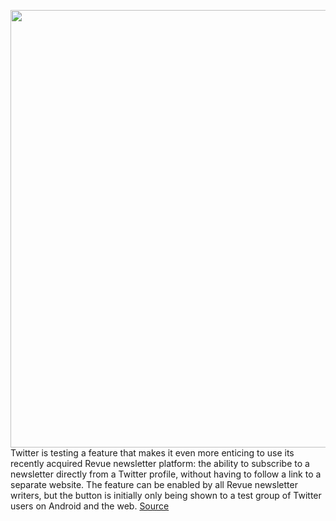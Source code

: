 <img src='https://cdn.vox-cdn.com/thumbor/P_HOs5wTLxVu5NGTDQUUBWQvfyE=/0x0:2040x1360/1200x800/filters:focal(857x517:1183x843)/cdn.vox-cdn.com/uploads/chorus_image/image/69748508/acastro_180827_1777_0001.0.jpg' width='700px' /><br/>
Twitter is testing a feature that makes it even more enticing to use its recently acquired Revue newsletter platform: the ability to subscribe to a newsletter directly from a Twitter profile, without having to follow a link to a separate website. The feature can be enabled by all Revue newsletter writers, but the button is initially only being shown to a test group of Twitter users on Android and the web.
<a href='https://www.theverge.com/2021/8/19/22632414/twitter-newsletter-subscription-button-revue-profile'> Source <a/>